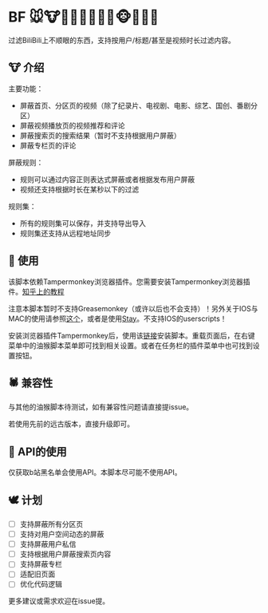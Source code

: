 # BF 🐭🐮🐯🐰🐲🐍🐴🐑🐵🐔🐶🐷
过滤BiliBili上不顺眼的东西，支持按用户/标题/甚至是视频时长过滤内容。

## 🐮 介绍

主要功能：
- 屏蔽首页、分区页的视频（除了纪录片、电视剧、电影、综艺、国创、番剧分区）
- 屏蔽视频播放页的视频推荐和评论
- 屏蔽搜索页的搜索结果（暂时不支持根据用户屏蔽）
- 屏蔽专栏页的评论

屏蔽规则：
- 规则可以通过内容正则表达式屏蔽或者根据发布用户屏蔽
- 视频还支持根据时长在某秒以下的过滤

规则集：
- 所有的规则集可以保存，并支持导出导入
- 规则集还支持从远程地址同步

## 🚩 使用

该脚本依赖Tampermonkey浏览器插件。您需要安装Tampermonkey浏览器插件。[知乎上的教程](https://zhuanlan.zhihu.com/p/128453110)

注意本脚本暂时不支持Greasemonkey（或许以后也不会支持）！另外关于IOS与MAC的使用请参照[这个](https://github.com/XIU2/UserScript/issues/107)，或者是使用[Stay](https://apps.apple.com/cn/app/stay-2-%E6%9C%AC%E5%9C%B0%E8%84%9A%E6%9C%AC%E7%AE%A1%E7%90%86%E5%99%A8/id1591620171)。不支持IOS的userscripts！

安装浏览器插件Tampermonkey后，使用该[链接](https://github.com/ChizhaoEngine/BFT/raw/main/bft.user.js)安装脚本。重载页面后，在右键菜单中的油猴脚本菜单即可找到相关设置。或者在任务栏的插件菜单中也可找到设置按钮。

## 🕷️ 兼容性

与其他的油猴脚本待测试，如有兼容性问题请直接提issue。

若使用先前的远古版本，直接升级即可。

## 🍆 API的使用

仅获取b站黑名单会使用API。本脚本尽可能不使用API。

## 🕊️ 计划

- [ ] 支持屏蔽所有分区页
- [ ] 支持对用户空间动态的屏蔽
- [ ] 支持屏蔽用户私信
- [ ] 支持根据用户屏蔽搜索页内容
- [ ] 支持屏蔽专栏
- [ ] 适配旧页面
- [ ] 优化代码逻辑

更多建议或需求欢迎在issue提。
